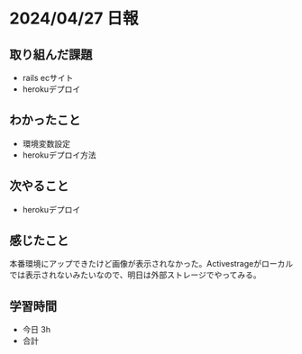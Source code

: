 # 2024/04/27 日報

## 取り組んだ課題
- rails ecサイト
- herokuデプロイ

## わかったこと
- 環境変数設定
- herokuデプロイ方法

## 次やること
- herokuデプロイ

## 感じたこと
本番環境にアップできたけど画像が表示されなかった。Activestrageがローカルでは表示されないみたいなので、明日は外部ストレージでやってみる。

## 学習時間
- 今日 3h
- 合計
